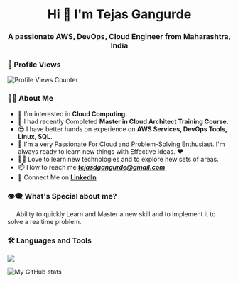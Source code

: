 <h1 align="center">Hi 👋 I'm Tejas Gangurde</h1>
<h3 align="center">A passionate AWS, DevOps, Cloud Engineer from Maharashtra, India</h3>

### 🌟 Profile Views  
<p align="left"> 
  <img src="https://img.shields.io/badge/Profile%20Views-5000-blue" alt="Profile Views Counter" />
</p> 

### 🙋‍♂️ About Me
- 👀 I’m interested in **Cloud Computing.**
- 🌱 I had recently Completed **Master in Cloud Architect Training Course.**
- 😎 I have better hands on experience on **AWS Services, DevOps Tools, Linux, SQL.**
- 🥋 I'm a very Passionate For Cloud and Problem-Solving Enthusiast. I'm always ready to learn new things with Effective ideas. ❤
- 👨‍💻 Love to learn new technologies and to explore new sets of areas.
- 📫 How to reach me ***[tejasdgangurde@gmail.com](mailto:tejasdgangurde@gmail.com)***
- 🔗 Connect Me on **[LinkedIn](https://linkedin.com/in/tejasdgangurde)**

### 👁‍🗨 What's Special about me?
  &nbsp;&nbsp;&nbsp;&nbsp;&nbsp;Ability to quickly Learn and Master a new skill and to implement it to solve a realtime problem.

### 🛠 Languages and Tools  
<!-- Add icons for different tools -->
<p align="left">
  <img src="https://skillicons.dev/icons?i=aws,docker,kubernetes,jenkins,ansible,terraform,prometheus,grafana,git,github,githubactions,wordpress,php,linux,debian,windows,powershell,mysql,postgres,dynamodb,vscode,pycharm,bash,maven,nginx,ubuntu,npm,py,vim,nodejs,flask,linkedin,gmail" />
</p>

![My GitHub stats](https://github-readme-stats.vercel.app/api?username=tejasdgangurde&hide=contribs,prs)

<!---
tejpatil96k/tejpatil96k is a ✨ special ✨ repository because its `README.md` (this file) appears on your GitHub profile.
You can click the Preview link to take a look at your changes.
--->
